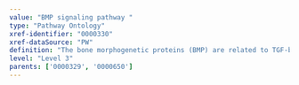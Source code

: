 ```yaml
---
value: "BMP signaling pathway "
type: "Pathway Ontology"
xref-identifier: "0000330"
xref-dataSource: "PW"
definition: "The bone morphogenetic proteins (BMP) are related to TGF-beta and activins and are members of the TGF-beta superfamily. The BMP signaling pathway plays important roles in induction and patterning of the mesoderm. BMP pathway cross-talks to other pathways such as TGF-beta, Wnt, MAPK, Notch, JAK-STAT and others."
level: "Level 3"
parents: ['0000329', '0000650']
---
```

